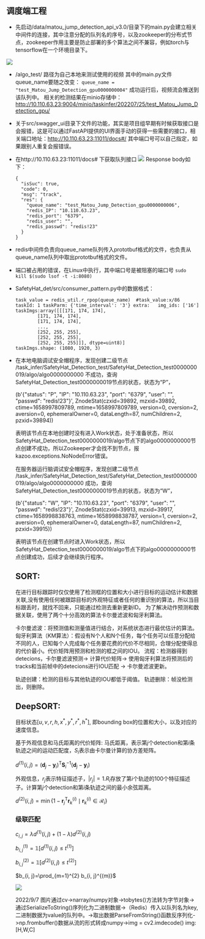## 调度端工程

- 先启动/data/matou_jump_detection_api_v3.0/目录下的main.py会建立相关中间件的连接，其中注意分配的队列名的序号，以及zookeeper的分布式节点，zookeeper作用主要是防止部署的多个算法之间不兼容，例如torch与tensorflow在一个环境目录下。

![](https://img2022.cnblogs.com/blog/2263627/202207/2263627-20220725170628651-1501433981.png)

- /algo_test/ 路径为自己本地来测试使用的视频 
  其中的main.py文件queue_name要随之改变：
  `queue_name = "test_Matou_Jump_Detection_gpu0000000004"`
  成功运行后，视频流会推送到该队列中。
  相关的检测结果在minio存储中：http://10.110.63.23:9004/minio/taskinfer/202207/25/test_Matou_Jump_Detection_gpu/

- 关于src/swagger_ui目录下文件的功能，其实是项目组早期有时候获取接口是会报错，这是可以通过FastAPI提供的UI界面手动的获得一些需要的接口，相关端口地址：http://10.110.63.23:11011/docs#/
  其中端口号可以自己指定，如果跟别人重复会报错误。

- 在http://10.110.63.23:11011/docs# 下获取队列接口
  ![](https://img2022.cnblogs.com/blog/2263627/202207/2263627-20220725172247151-760484902.png)
  Response body如下：

  ```
  {
    "isSuc": true,
    "code": 0,
    "msg": "track",
    "res": {
      "queue_name": "test_Matou_Jump_Detection_gpu0000000006",
      "redis_IP": "10.110.63.23",
      "redis_port": "6379",
      "redis_user": "",
      "redis_passwd": "redis!23"
    }
  }
  ```

- redis中间件负责向queue_name队列传入prototbuf格式的文件，也负责从queue_name队列中取出prototbuf格式的文件。

- 端口被占用的错误，在Linux中执行，其中端口号是被阻塞的端口号
  `sudo kill $(sudo lsof -t -i:8080)`

- SafetyHat_det/src/consumer_pattern.py中的数据格式：

  ```
  task_value = redis_util.r_rpop(queue_name)  #task_value:x/86
  taskId: 1 taskParm: {'time_interval': '3'} extra:   img_ids: ['16']
  taskImgs:array([[[171, 174, 174],
          [171, 174, 174],
          [171, 174, 174],
          ...,
          [252, 255, 255],
          [252, 255, 255],
          [252, 255, 255]]], dtype=uint8)] 
  taskImgs.shape: (1080, 1920, 3) 
  ```

- 在本地电脑调试安全帽程序，发现创建二级节点 /task_infer/SafetyHat_Detection_test/SafetyHat_Detection_test0000000019/algo/algo0000000000
  不成功，查询SafetyHat_Detection_test0000000019节点的状态，状态为“P”，

  (b'{"status": "P", "IP": "10.110.63.23", "port": "6379", "user": "", "passwd": "redis!23"}', ZnodeStat(czxid=39892, mzxid=39892, ctime=1658997809789, mtime=1658997809789, version=0, cversion=2, aversion=0, ephemeralOwner=0, dataLength=87, numChildren=2, pzxid=39894))

  表明该节点在本地创建时没有进入Work状态，处于准备状态，所以SafetyHat_Detection_test0000000019/algo节点下的algo0000000000节点创建不成功，所以Zookeeper才会找不到节点，报kazoo.exceptions.NoNodeError错误。

  在服务器运行脑调试安全帽程序，发现创建二级节点 /task_infer/SafetyHat_Detection_test/SafetyHat_Detection_test0000000019/algo/algo0000000000
  成功，查询SafetyHat_Detection_test0000000019节点的状态，状态为“W”，

  (b'{"status": "W", "IP": "10.110.63.23", "port": "6379", "user": "", "passwd": "redis!23"}', ZnodeStat(czxid=39913, mzxid=39917, ctime=1658998838763, mtime=1658998838787, version=1, cversion=2, aversion=0, ephemeralOwner=0, dataLength=87, numChildren=2, pzxid=39915))

  表明该节点在创建节点时进入Work状态，所以SafetyHat_Detection_test0000000019/algo节点下的algo0000000000节点创建成功，后续才会继续执行程序。

  ## SORT:

  在进行目标跟踪时仅仅使用了检测框的位置和大小进行目标的运动估计和数据关联,没有使用任何被跟踪目标的外观特征或者任何的重识别的算法，所以当目标跟丢时，就找不回来，只能通过检测去重新更新ID。
  为了解决动作预测和数据关联，使用了两个十分高效的算法卡尔曼滤波和匈牙利算法。

  卡尔曼滤波：将预测值和测量值进行结合，对系统状态进行最优估计的算法。
  匈牙利算法（KM算法）：假设有N个人和N个任务，每个任务可以任意分配给不同的人，已知每个人完成每个任务要花费的代价不尽相同，合理分配使得总的代价最小。代价矩阵用预测和检测的框之间的IOU。
  流程：检测器得到detecions，卡尔曼滤波预测→ 计算代价矩阵→ 使用匈牙利算法将预测后的tracks和当前帧中的detecions进行IOU匹配 → 卡尔曼滤波更新。

  轨迹创建：检测的目标与其他轨迹的IOU都低于阈值。
  轨迹删除：帧没检测出，则删除。

  ## DeepSORT:

  目标状态$[u,v,r,h,x^*,y^*,r^*,h^*]$, 即bounding box的位置和大小，以及对应的速度信息。

  基于外观信息和马氏距离的代价矩阵:
  马氏距离，表示第$j$个detection和第$i$条轨迹之间的运动匹配度，$S_i$表示由卡尔曼计算的协方差矩阵。
  
  $d^{(1)}(i, j)=\left(\boldsymbol{d}_{j}-\boldsymbol{y}_{i}\right)^{\mathrm{T}} \boldsymbol{S}_{i}^{-1}\left(\boldsymbol{d}_{j}-\boldsymbol{y}_{i}\right)$

  外观信息，$r_j$表示特征描述子，$|r_j|=1$.$R_i$存放了第$i$个轨迹的100个特征描述子。计算第$j$个detection和第$i$条轨迹之间的最小余弦距离。
  
  $d^{(2)}(i, j)=\min \left\{1-\boldsymbol{r}_{j}^{\mathrm{T}} \boldsymbol{r}_{k}^{(i)} \mid \boldsymbol{r}_{k}^{(i)} \in \mathcal{R}_{i}\right\}$
  
  ### **级联匹配**
  
  $c_{i, j}=\lambda d^{(1)}(i, j)+(1-\lambda) d^{(2)}(i, j)$
  
  $b_{i, j}^{(1)}=\mathbb{1}\left[d^{(1)}(i, j) \leq t^{(1)}\right]$
  
  $b_{i, j}^{(2)}=\mathbb{1}\left[d^{(2)}(i, j) \leq t^{(2)}\right]$
  
  $b_{i, j}=\prod_{m=1}^{2} b_{i, j}^{(m)}$
  
  ![](https://img2022.cnblogs.com/blog/2263627/202207/2263627-20220729161755851-1690281052.png)
  
  2022/9/7
  图片通过cv->narray/numpy对象->tobytes()方法转为字节对象->通过SerializeToString()序列化为二进制数据->（Redis）传入以队列名为key,二进制数据为value的队列中。->取出数据ParseFromString()函数反序列化->np.frombuffer()数据从流的形式转成numpy->img = cv2.imdecode()  img:[H,W,C]
